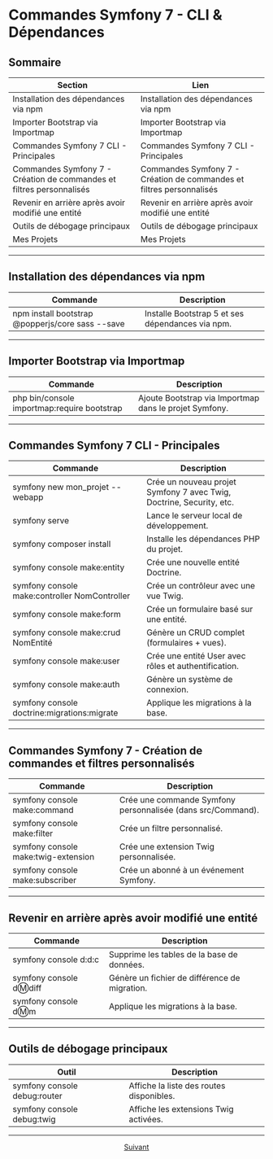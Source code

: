 # Commandes Symfony 7 - CLI & Dépendances

## Sommaire

| Section                                                                  | Lien                                                                 |
|--------------------------------------------------------------------------|----------------------------------------------------------------------|
| Installation des dépendances via npm                                     | Installation des dépendances via npm                                  |
| Importer Bootstrap via Importmap                                         | Importer Bootstrap via Importmap                                      |
| Commandes Symfony 7 CLI - Principales                                    | Commandes Symfony 7 CLI - Principales                                 |
| Commandes Symfony 7 - Création de commandes et filtres personnalisés      | Commandes Symfony 7 - Création de commandes et filtres personnalisés   |
| Revenir en arrière après avoir modifié une entité                         | Revenir en arrière après avoir modifié une entité                     |
| Outils de débogage principaux                                            | Outils de débogage principaux                                         |
| Mes Projets                                                              | Mes Projets                                                           |

---

## Installation des dépendances via npm

| Commande                                  | Description                                                |
|-------------------------------------------|------------------------------------------------------------|
| npm install bootstrap @popperjs/core sass --save | Installe Bootstrap 5 et ses dépendances via npm.          |

---

## Importer Bootstrap via Importmap

| Commande                                  | Description                                                |
|-------------------------------------------|------------------------------------------------------------|
| php bin/console importmap:require bootstrap | Ajoute Bootstrap via Importmap dans le projet Symfony.     |

---

## Commandes Symfony 7 CLI - Principales

| Commande                                     | Description                                                                 |
|----------------------------------------------|-----------------------------------------------------------------------------|
| symfony new mon_projet --webapp            | Crée un nouveau projet Symfony 7 avec Twig, Doctrine, Security, etc.        |
| symfony serve                              | Lance le serveur local de développement.                                   |
| symfony composer install                   | Installe les dépendances PHP du projet.                                    |
| symfony console make:entity                | Crée une nouvelle entité Doctrine.                                         |
| symfony console make:controller NomController | Crée un contrôleur avec une vue Twig.                                      |
| symfony console make:form                  | Crée un formulaire basé sur une entité.                                    |
| symfony console make:crud NomEntité        | Génère un CRUD complet (formulaires + vues).                               |
| symfony console make:user                  | Crée une entité User avec rôles et authentification.                         |
| symfony console make:auth                  | Génère un système de connexion.                                             |
| symfony console doctrine:migrations:migrate | Applique les migrations à la base.                                          |

---

## Commandes Symfony 7 - Création de commandes et filtres personnalisés

| Commande                                   | Description                                                                 |
|--------------------------------------------|-----------------------------------------------------------------------------|
| symfony console make:command             | Crée une commande Symfony personnalisée (dans src/Command).              |
| symfony console make:filter              | Crée un filtre personnalisé.                                               |
| symfony console make:twig-extension      | Crée une extension Twig personnalisée.                                    |
| symfony console make:subscriber          | Crée un abonné à un événement Symfony.                                     |

---

## Revenir en arrière après avoir modifié une entité

| Commande                                   | Description                                                |
|--------------------------------------------|------------------------------------------------------------|
| symfony console d:d:c                    | Supprime les tables de la base de données.                  |
| symfony console d:m:diff                 | Génère un fichier de différence de migration.              |
| symfony console d:m:m                    | Applique les migrations à la base.                           |

---

## Outils de débogage principaux

| Outil                     | Description                                     |
|---------------------------|-------------------------------------------------|
| symfony console debug:router | Affiche la liste des routes disponibles.        |
| symfony console debug:twig   | Affiche les extensions Twig activées.          |

---

<p align="center">
  <a href="Procedures A à Z/commandes-symfony7-CLI.md">Suivant</a>
</p>
